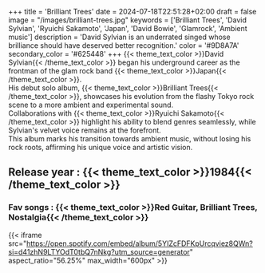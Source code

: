 +++
title = 'Brilliant Trees'
date = 2024-07-18T22:51:28+02:00
draft = false
image = "/images/brilliant-trees.jpg"
keywords = ['Brilliant Trees', 'David Sylvian', 'Ryuichi Sakamoto', 'Japan', 'David Bowie', 'Glamrock', 'Ambient music']
description = 'David Sylvian is an underrated singed whose brilliance should have deserved better recognition.'
color = '#9D8A7A'
secondary_color = '#625448'
+++
{{< theme_text_color >}}David Sylvian{{< /theme_text_color >}} began his underground career as the frontman of the glam rock band {{< theme_text_color >}}Japan{{< /theme_text_color >}}.  
His debut solo album, {{< theme_text_color >}}Brilliant Trees{{< /theme_text_color >}}, showcases his evolution from the flashy Tokyo rock scene to a more ambient and experimental sound.  
Collaborations with {{< theme_text_color >}}Ryuichi Sakamoto{{< /theme_text_color >}} highlight his ability to blend genres seamlessly, while Sylvian's velvet voice remains at the forefront.  
This album marks his transition towards ambient music, without losing his rock roots, affirming his unique voice and artistic vision.
## Release year : {{< theme_text_color >}}1984{{< /theme_text_color >}} 
### Fav songs : {{< theme_text_color >}}Red Guitar, Brilliant Trees, Nostalgia{{< /theme_text_color >}} 
{{< iframe src="https://open.spotify.com/embed/album/5YIZcFDFKpUrcqviez8QWn?si=d41zhN9LTYOdT0tbQ7nNkg?utm_source=generator" aspect_ratio="56.25%" max_width="600px" >}}